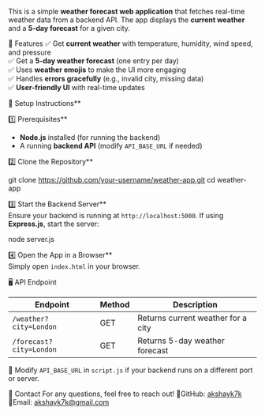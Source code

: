 This is a simple **weather forecast web application** that fetches real-time weather data from a backend API. The app displays the **current weather** and a **5-day forecast** for a given city.  

🌟 Features
✅ Get **current weather** with temperature, humidity, wind speed, and pressure  
✅ Get a **5-day weather forecast** (one entry per day)  
✅ Uses **weather emojis** to make the UI more engaging  
✅ Handles **errors gracefully** (e.g., invalid city, missing data)  
✅ **User-friendly UI** with real-time updates  

📌 Setup Instructions**  

1️⃣ Prerequisites**  
- **Node.js** installed (for running the backend)  
- A running **backend API** (modify `API_BASE_URL` if needed)  

2️⃣ Clone the Repository**  

git clone https://github.com/your-username/weather-app.git
cd weather-app

3️⃣ Start the Backend Server**  
Ensure your backend is running at `http://localhost:5000`. If using **Express.js**, start the server:  

node server.js

4️⃣ Open the App in a Browser**  
Simply open `index.html` in your browser.  


🖥️ API Endpoint

| Endpoint | Method | Description |
|----------|--------|-------------|
| `/weather?city=London` | GET | Returns current weather for a city |
| `/forecast?city=London` | GET | Returns 5-day weather forecast |

🔹 Modify `API_BASE_URL` in `script.js` if your backend runs on a different port or server.

📩 Contact
For any questions, feel free to reach out!
🔗GitHub: [akshayk7k](https://github.com/akshayk7k)  
📧Email: akshayk7k@gmail.com

